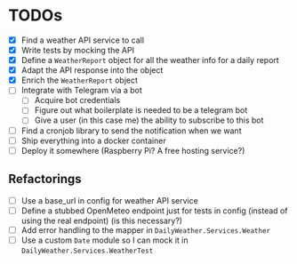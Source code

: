 # TODOs
- [x] Find a weather API service to call
- [x] Write tests by mocking the API
- [x] Define a `WeatherReport` object for all the weather info for a daily report
- [x] Adapt the API response into the object
- [x] Enrich the `WeatherReport` object
- [ ] Integrate with Telegram via a bot
    - [ ] Acquire bot credentials
    - [ ] Figure out what boilerplate is needed to be a telegram bot
    - [ ] Give a user (in this case me) the ability to subscribe to this bot
- [ ] Find a cronjob library to send the notification when we want
- [ ] Ship everything into a docker container
- [ ] Deploy it somewhere (Raspberry Pi? A free hosting service?)

## Refactorings
- [ ] Use a base_url in config for weather API service
- [ ] Define a stubbed OpenMeteo endpoint just for tests in config (instead of using the real endpoint) (is this necessary?)
- [ ] Add error handling to the mapper in `DailyWeather.Services.Weather`
- [ ] Use a custom `Date` module so I can mock it in `DailyWeather.Services.WeatherTest`
